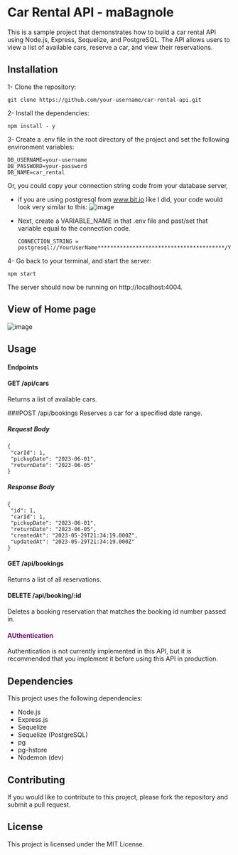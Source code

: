 # Car Rental API - maBagnole

This is a sample project that demonstrates how to build a car rental API using Node.js, Express, Sequelize, and PostgreSQL. The API allows users to view a list of available cars, reserve a car, and view their reservations.

## Installation
1- Clone the repository:

```
git clone https://github.com/your-username/car-rental-api.git
```


2- Install the dependencies:
```
npm install - y
```

3- Create a .env file in the root directory of the project and set the following environment variables:
```
DB_USERNAME=your-username
DB_PASSWORD=your-password
DB_NAME=car_rental
```

Or, you could copy your connection string code from your database server, 
  - if you are using postgresql from www.bit.io like I did, your code would look very similar to this:
  ![image](https://github.com/DJRoche509/maBagnole-Rental/assets/100164051/e32f9604-719f-4a8d-baf9-985951389c91)
 
  - Next, create a VARIABLE_NAME in that .env file and past/set that variable equal to the connection code.
    ```
    CONNECTION_STRING = postgresql://YourUserName****************************************/YourUserName/SchemaName
    ```
    
 4- Go back to your terminal, and start the server:
 ```
 npm start
 ```
 
 The server should now be running on http://localhost:4004.
 
 ## View of Home page
 ![image](https://github.com/DJRoche509/maBagnole-Rental/assets/100164051/5f5ed389-627f-4d48-baaf-cc4b45034f52)

 ## Usage
 
 #### Endpoints
 #### GET /api/cars
 Returns a list of available cars.
 
 ###POST /api/bookings
 Reserves a car for a specified date range.
 
 ##### Request Body
 ```
 {
  "carId": 1,
  "pickupDate": "2023-06-01",
  "returnDate": "2023-06-05"
}
 ```   
 
  ##### Response Body
 ```
{
  "id": 1,
  "carId": 1,
  "pickupDate": "2023-06-01",
  "returnDate": "2023-06-05",
  "createdAt": "2023-05-29T21:34:19.000Z",
  "updatedAt": "2023-05-29T21:34:19.000Z"
}
 ```
 
 #### GET /api/bookings
 Returns a list of all reservations.
 
 #### DELETE /api/booking/:id
 Deletes a booking reservation that matches the booking id number passed in.

#### <span style="color:purple;">AUthentication</span>
Authentication is not currently implemented in this API, but it is recommended that you implement it before using this API in production.

## Dependencies
This project uses the following dependencies:

- Node.js
- Express.js
- Sequelize
- Sequelize (PostgreSQL)
- pg
- pg-hstore
- Nodemon (dev)

## Contributing
If you would like to contribute to this project, please fork the repository and submit a pull request.

## License
This project is licensed under the MIT License.

    



